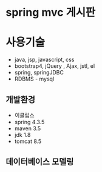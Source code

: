 # spring mvc 게시판

# 사용기술 
* java, jsp, javascript, css
* bootstrap4, jQuery , Ajax, jstl, el 
* spring, springJDBC
* RDBMS - mysql

## 개발환경
* 이클립스
* spring 4.3.5
* maven 3.5
* jdk 1.8
* tomcat 8.5



## 데이터베이스 모델링










